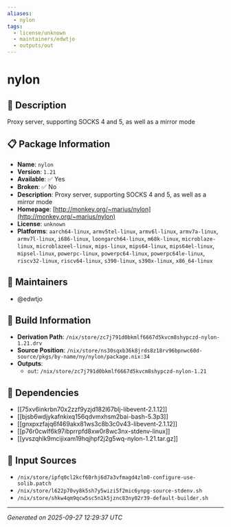 ```yaml
---
aliases:
  - nylon
tags:
  - license/unknown
  - maintainers/edwtjo
  - outputs/out
---
```


# nylon

## 📝 Description

Proxy server, supporting SOCKS 4 and 5, as well as a mirror mode

## 📋 Package Information

- **Name**: `nylon`
- **Version**: `1.21`
- **Available**: ✅ Yes
- **Broken**: ✅ No
- **Description**: Proxy server, supporting SOCKS 4 and 5, as well as a mirror mode
- **Homepage**: [http://monkey.org/~marius/nylon](http://monkey.org/~marius/nylon)
- **License**: `unknown`
- **Platforms**: `aarch64-linux`, `armv5tel-linux`, `armv6l-linux`, `armv7a-linux`, `armv7l-linux`, `i686-linux`, `loongarch64-linux`, `m68k-linux`, `microblaze-linux`, `microblazeel-linux`, `mips-linux`, `mips64-linux`, `mips64el-linux`, `mipsel-linux`, `powerpc-linux`, `powerpc64-linux`, `powerpc64le-linux`, `riscv32-linux`, `riscv64-linux`, `s390-linux`, `s390x-linux`, `x86_64-linux`
## 👥 Maintainers

- @edwtjo


## 🔧 Build Information

- **Derivation Path**: `/nix/store/zc7j791d0bkmlf6667d5kvcm8shypczd-nylon-1.21.drv`
- **Source Position**: `/nix/store/ns30sqxb36k8jrds8z18rv96bpnwc60d-source/pkgs/by-name/ny/nylon/package.nix:34`
- **Outputs**:
  - `out`:  `/nix/store/zc7j791d0bkmlf6667d5kvcm8shypczd-nylon-1.21`

## 🔗 Dependencies

- [[75xv6inkrbn70x2zzf9yzjd182l67blj-libevent-2.1.12]]
- [[bjsb6wdjykafnkixq156qdvmxhsm2bai-bash-5.3p3]]
- [[gnxpxzfajq6f469akx81ws3c8b3c0v43-libevent-2.1.12]]
- [[p76r0cwlf6k97ibprrpfd8xw0r8wc3nx-stdenv-linux]]
- [[yvszqhlk9mcijixam19hqjhpf2j2g5wq-nylon-1.21.tar.gz]]

## 📁 Input Sources

- `/nix/store/ipfq0cl2kcf60rhj6d7a3vfmagd4zlm0-configure-use-solib.patch`
- `/nix/store/l622p70vy8k5sh7y5wizi5f2mic6ynpg-source-stdenv.sh`
- `/nix/store/shkw4qm9qcw5sc5n1k5jznc83ny02r39-default-builder.sh`

---
*Generated on 2025-09-27 12:29:37 UTC*
